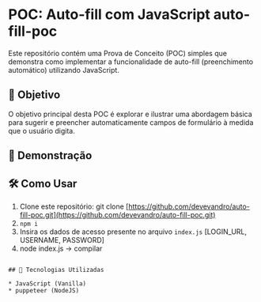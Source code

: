 # POC: Auto-fill com JavaScript auto-fill-poc

Este repositório contém uma Prova de Conceito (POC) simples que demonstra como implementar a funcionalidade de auto-fill (preenchimento automático) utilizando JavaScript.

## 🎯 Objetivo

O objetivo principal desta POC é explorar e ilustrar uma abordagem básica para sugerir e preencher automaticamente campos de formulário à medida que o usuário digita.

## 🚀 Demonstração

## 🛠️ Como Usar

1.  Clone este repositório:
    git clone [https://github.com/devevandro/auto-fill-poc.git](https://github.com/devevandro/auto-fill-poc.git)
2.  `npm i`
3.  Insira os dados de acesso presente no arquivo `index.js` [LOGIN_URL, USERNAME, PASSWORD]
4.  node index.js -> compilar

```

## 🔧 Tecnologias Utilizadas

* JavaScript (Vanilla)
* puppeteer (NodeJS)
```
